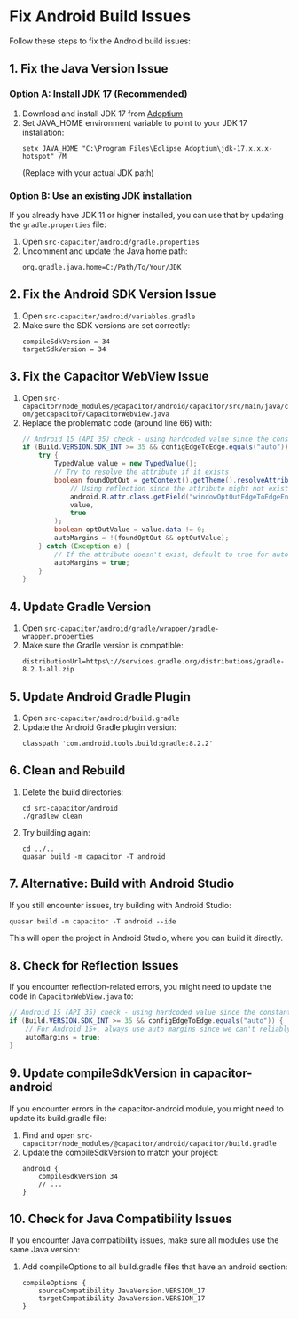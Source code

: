 # Fix Android Build Issues

Follow these steps to fix the Android build issues:

## 1. Fix the Java Version Issue

### Option A: Install JDK 17 (Recommended)

1. Download and install JDK 17 from [Adoptium](https://adoptium.net/temurin/releases/?version=17)
2. Set JAVA_HOME environment variable to point to your JDK 17 installation:
   ```
   setx JAVA_HOME "C:\Program Files\Eclipse Adoptium\jdk-17.x.x.x-hotspot" /M
   ```
   (Replace with your actual JDK path)

### Option B: Use an existing JDK installation

If you already have JDK 11 or higher installed, you can use that by updating the `gradle.properties` file:

1. Open `src-capacitor/android/gradle.properties`
2. Uncomment and update the Java home path:
   ```
   org.gradle.java.home=C:/Path/To/Your/JDK
   ```

## 2. Fix the Android SDK Version Issue

1. Open `src-capacitor/android/variables.gradle`
2. Make sure the SDK versions are set correctly:
   ```
   compileSdkVersion = 34
   targetSdkVersion = 34
   ```

## 3. Fix the Capacitor WebView Issue

1. Open `src-capacitor/node_modules/@capacitor/android/capacitor/src/main/java/com/getcapacitor/CapacitorWebView.java`
2. Replace the problematic code (around line 66) with:
   ```java
   // Android 15 (API 35) check - using hardcoded value since the constant isn't available yet
   if (Build.VERSION.SDK_INT >= 35 && configEdgeToEdge.equals("auto")) {
       try {
           TypedValue value = new TypedValue();
           // Try to resolve the attribute if it exists
           boolean foundOptOut = getContext().getTheme().resolveAttribute(
               // Using reflection since the attribute might not exist
               android.R.attr.class.getField("windowOptOutEdgeToEdgeEnforcement").getInt(null),
               value, 
               true
           );
           boolean optOutValue = value.data != 0;
           autoMargins = !(foundOptOut && optOutValue);
       } catch (Exception e) {
           // If the attribute doesn't exist, default to true for auto margins
           autoMargins = true;
       }
   }
   ```

## 4. Update Gradle Version

1. Open `src-capacitor/android/gradle/wrapper/gradle-wrapper.properties`
2. Make sure the Gradle version is compatible:
   ```
   distributionUrl=https\://services.gradle.org/distributions/gradle-8.2.1-all.zip
   ```

## 5. Update Android Gradle Plugin

1. Open `src-capacitor/android/build.gradle`
2. Update the Android Gradle plugin version:
   ```
   classpath 'com.android.tools.build:gradle:8.2.2'
   ```

## 6. Clean and Rebuild

1. Delete the build directories:
   ```
   cd src-capacitor/android
   ./gradlew clean
   ```

2. Try building again:
   ```
   cd ../..
   quasar build -m capacitor -T android
   ```

## 7. Alternative: Build with Android Studio

If you still encounter issues, try building with Android Studio:

```
quasar build -m capacitor -T android --ide
```

This will open the project in Android Studio, where you can build it directly.

## 8. Check for Reflection Issues

If you encounter reflection-related errors, you might need to update the code in `CapacitorWebView.java` to:

```java
// Android 15 (API 35) check - using hardcoded value since the constant isn't available yet
if (Build.VERSION.SDK_INT >= 35 && configEdgeToEdge.equals("auto")) {
    // For Android 15+, always use auto margins since we can't reliably check the opt-out flag
    autoMargins = true;
}
```

## 9. Update compileSdkVersion in capacitor-android

If you encounter errors in the capacitor-android module, you might need to update its build.gradle file:

1. Find and open `src-capacitor/node_modules/@capacitor/android/capacitor/build.gradle`
2. Update the compileSdkVersion to match your project:
   ```
   android {
       compileSdkVersion 34
       // ...
   }
   ```

## 10. Check for Java Compatibility Issues

If you encounter Java compatibility issues, make sure all modules use the same Java version:

1. Add compileOptions to all build.gradle files that have an android section:
   ```
   compileOptions {
       sourceCompatibility JavaVersion.VERSION_17
       targetCompatibility JavaVersion.VERSION_17
   }
   ```
